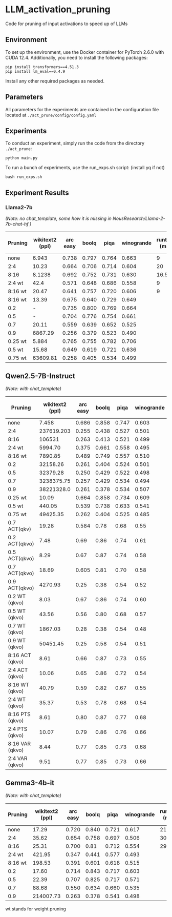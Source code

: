 # LLM_activation_pruning
Code for pruning of input activations to speed up of LLMs

## Environment
To set up the environment, use the Docker container for PyTorch 2.6.0 with CUDA 12.4.
Additionally, you need to install the following packages:
```
pip install transformers==4.51.3
pip install lm_eval==0.4.9
```
Install any other required packages as needed.

## Parameters
All parameters for the experiments are contained in the configuration file located at
`./act_prune/config/config.yaml`

## Experiments
To conduct an experiment, simply run the code from the directory `./act_prune`:

```
python main.py
```

To run a bunch of experiments, use the run_exps.sh script: (install yq if not)
```
bash run_exps.sh
```


## Experiment Results


### Llama2-7b

*(Note: no chat_template, some how it is missing in NousResearch/Llama-2-7b-chat-hf )*

| Pruning | wikitext2 (ppl) | arc easy | boolq | piqa | winogrande | runtime (min) | replaced linear layers |
|---------|-----------------|----------|-------|------|------------|---------------|------------------------|
| none    |  6.943          |0.738     |0.797  |0.764 |0.663       | 9             | 0                      |
| 2:4     | 10.23           |0.664     |0.706  |0.714 |0.604       | 20            | 224                    |
| 8:16    | 8.1238          | 0.692    |0.752  |0.731 |0.630       | 16.5          | 224                    |
| 2:4 wt  | 42.4            | 0.571    |0.648  |0.686 | 0.558      | 9             | 224                    |
| 8:16 wt | 20.47           | 0.641    |0.757  |0.720 | 0.606      | 9             | 224                    |
| 8:16 wt | 13.39           | 0.675    |0.640  |0.729 | 0.649      |               | 224                    |
| 0.2 | - | 0.735 | 0.800 | 0.769 | 0.664 | | |
| 0.5 | - | 0.704 | 0.776 | 0.754 | 0.661 | | |
| 0.7 | 20.11 | 0.559 | 0.639 | 0.652 | 0.525 | | |
| 0.9 | 6867.29 | 0.256 | 0.379 | 0.523 | 0.490 | | |
| 0.25 wt | 5.884           | 0.765    |0.755  |0.782 | 0.706      |               | 224                    |
| 0.5  wt | 15.68           | 0.649    |0.619  |0.721 | 0.636      |               | 224                    |
| 0.75 wt | 63609.81        | 0.258    |0.405  |0.534 | 0.499      |               | 224                    |


## Qwen2.5-7B-Instruct
*(Note: with chat_template)*

| Pruning | wikitext2 (ppl) | arc easy | boolq | piqa | winogrande | runtime (min) | replaced linear layers |
|---------|-----------------|----------|-------|------|------------|---------------|------------------------|
| none    | 7.458           | 0.686    | 0.858 | 0.747| 0.603      | 9             | 0                      |
| 2:4     | 237619.203      | 0.255    | 0.438 | 0.527| 0.501      | 22            | 196                    |
| 8:16    | 106531          | 0.263    | 0.413 | 0.521| 0.499      | 15.5          | 196                    |
| 2:4 wt  | 5994.70         | 0.375    | 0.661 | 0.558| 0.495      | | 196 |
| 8:16 wt | 7890.85         | 0.489    | 0.749 | 0.557| 0.510      | | 196|
| 0.2 | 32158.26 | 0.261 | 0.404 | 0.524 | 0.501 | | |
| 0.5 | 32379.28 | 0.250 | 0.429 | 0.522 | 0.498 | | |
| 0.7 | 3238375.75 | 0.257 | 0.429 | 0.534 | 0.494 | | |
| 0.9 | 38221328.0 | 0.261 | 0.378 | 0.534 | 0.507 | | |
| 0.25 wt | 10.09           | 0.664    |0.858  |0.734 | 0.609      |               | 196                    |
| 0.5  wt | 440.05          | 0.539    |0.738  |0.633 | 0.541      |               | 196                    |
| 0.75 wt | 49425.35        | 0.262    |0.404  |0.525 | 0.485      |               | 196                    |
|0.7 ACT(qkv) |   19.28         | 0.584    |0.78   | 0.68 | 0.55       |               | 112                    |
|0.2 ACT(qkvo)|    7.48         | 0.69     |0.86   | 0.74 | 0.61       |               | 84                     |
|0.5 ACT(qkvo)|    8.29         | 0.67     |0.87   | 0.74 | 0.58       |               | 84                     |
|0.7 ACT(qkvo)|   18.69         | 0.605    |0.81   | 0.70 | 0.58       |               | 84                     |
|0.9 ACT(qkvo)|   4270.93       | 0.25     |0.38   | 0.54 | 0.52       |               | 84                     |
|0.2 WT (qkvo)|    8.03         | 0.67     |0.86   | 0.74 | 0.60       |               | 84                     |
|0.5 WT (qkvo)|    43.56        | 0.56     |0.80   | 0.68 | 0.57       |               | 84                     |
|0.7 WT (qkvo)|    1867.03      | 0.28     |0.38   | 0.54 | 0.48       |               | 84                     |
|0.9 WT (qkvo)|   50451.45      | 0.25     |0.58   | 0.54 | 0.51       |               | 84                     |
|8:16 ACT (qkvo)|    8.61      | 0.66     |0.87   | 0.73 | 0.55       |               |                     |
|2:4  ACT (qkvo)|   10.06      | 0.65     |0.86   | 0.72 | 0.54       |               |                     |
|8:16 WT (qkvo)|    40.79      | 0.59     |0.82   | 0.67 | 0.55        |               |                     |
|2:4  WT (qkvo)|    35.37      | 0.53     |0.78   | 0.68 | 0.54       |               |                     |
|8:16 PTS (qkvo)|   8.61       | 0.80     |0.87  | 0.77 | 0.68       |               |                     |
|2:4  PTS (qkvo)|  10.07       | 0.79     | 0.86  | 0.76 | 0.66       |               |                     |
|8:16 VAR (qkvo)|   8.44       | 0.77     |0.85   | 0.73 | 0.68       |               |                     |
|2:4  VAR (qkvo)|   9.51       | 0.77     |0.85  | 0.73 | 0.66       |               |                     |

## Gemma3-4b-it
*(Note: with chat_template)*

| Pruning | wikitext2 (ppl) | arc easy | boolq | piqa | winogrande | runtime (min) | replaced linear layers |
|---------|-----------------|----------|-------|------|------------|---------------|------------------------|
| none    | 17.29           | 0.720    | 0.840 | 0.721| 0.617      | 21            | 0                      |
| 2:4     | 35.62           | 0.654    | 0.758 | 0.697| 0.506      | 30.5          | 319                    |
| 8:16    | 25.31           | 0.700    | 0.81  | 0.712| 0.554      | 29            | 319                    |
| 2:4 wt  | 421.95          | 0.347    | 0.441 | 0.577| 0.493      | | 319|
| 8:16 wt | 198.53          | 0.391    | 0.601 | 0.618| 0.515      | | 319|
| 0.2     | 17.60 | 0.714 | 0.843 | 0.717 | 0.603 | | |
| 0.5     | 22.39 | 0.707 | 0.825 | 0.717 | 0.571 | | |
| 0.7     | 88.68 | 0.550 | 0.634 | 0.660 | 0.535 | | |
| 0.9     | 214007.73 | 0.263 | 0.378 | 0.541 | 0.498 | | |

wt stands for  weight pruning
